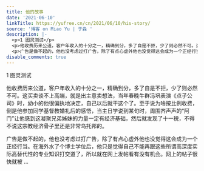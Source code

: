```yaml
---
title: 他的故事
date: '2021-06-10'
linkTitle: https://yufree.cn/cn/2021/06/10/his-story/
source: '博客 on Miao Yu | 于淼 '
description: |-
  <p>1 图灵测试</p>
  <p>他收费历来公道，客户年收入的十分之一，精确到分，多了自是不拒，少了则必然不可。这买卖谈不上高端，就是出主意卖想法，当年春晚牛群冯巩表演《点子公司》时，幼小的他很偏执地决定，自己以后就干这个了。至于说为啥按比例收费，倒是他参加同学基督教婚礼后的感悟，当主日学说到某句时，周围齐声声的“阿门”让他感到这凝聚兄弟姊妹的力量一定有经济基础，然后就发现了十一税，不得不说这宗教经济骨子里还是非常乌托邦的。</p>
  <p>广告是做不起的，他也没考虑过打广告，除了有点心虚外他也没觉得这会成为一个正经行当。在海外水了个博士学位后，他只是觉得自己不能再跟这些所谓高深度实际高替代性的专业知识打交道了，所以就在网上发帖看有没有机会。网上的帖子很快就被 ...
disable_comments: true
---
```

<p>1 图灵测试</p>
<p>他收费历来公道，客户年收入的十分之一，精确到分，多了自是不拒，少了则必然不可。这买卖谈不上高端，就是出主意卖想法，当年春晚牛群冯巩表演《点子公司》时，幼小的他很偏执地决定，自己以后就干这个了。至于说为啥按比例收费，倒是他参加同学基督教婚礼后的感悟，当主日学说到某句时，周围齐声声的“阿门”让他感到这凝聚兄弟姊妹的力量一定有经济基础，然后就发现了十一税，不得不说这宗教经济骨子里还是非常乌托邦的。</p>
<p>广告是做不起的，他也没考虑过打广告，除了有点心虚外他也没觉得这会成为一个正经行当。在海外水了个博士学位后，他只是觉得自己不能再跟这些所谓高深度实际高替代性的专业知识打交道了，所以就在网上发帖看有没有机会。网上的帖子很快就被 ...